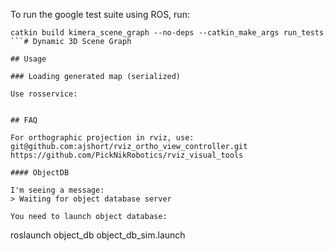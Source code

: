 To run the google test suite using ROS, run:

```
catkin build kimera_scene_graph --no-deps --catkin_make_args run_tests
```# Dynamic 3D Scene Graph

## Usage

### Loading generated map (serialized)

Use rosservice:


## FAQ

For orthographic projection in rviz, use:
git@github.com:ajshort/rviz_ortho_view_controller.git
https://github.com/PickNikRobotics/rviz_visual_tools

#### ObjectDB

I'm seeing a message:
> Waiting for object database server

You need to launch object database:
```
roslaunch object_db object_db_sim.launch 
```

